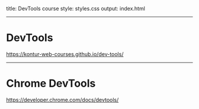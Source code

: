 title: DevTools course
style: styles.css
output: index.html

---

# **DevTools**

https://kontur-web-courses.github.io/dev-tools/

---

# Chrome DevTools

https://developer.chrome.com/docs/devtools/
